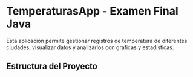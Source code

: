 # TemperaturasApp - Examen Final Java

Esta aplicación permite gestionar registros de temperatura de diferentes ciudades, visualizar datos y analizarlos con gráficas y estadísticas.

## Estructura del Proyecto

